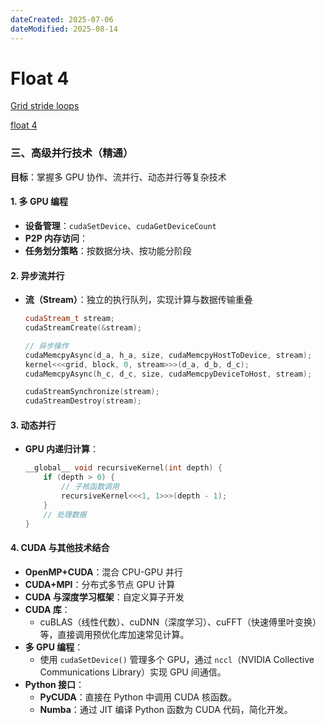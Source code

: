 ```yaml
---
dateCreated: 2025-07-06
dateModified: 2025-08-14
---
```

# Float 4

<a href="https://developer.nvidia.com/blog/cuda-pro-tip-write-flexible-kernels-grid-stride-loops/">Grid stride loops</a>

<a href="https://developer.nvidia.com/blog/cuda-pro-tip-increase-performance-with-vectorized-memory-access/">float 4</a>

### 三、**高级并行技术（精通）**

**目标**：掌握多 GPU 协作、流并行、动态并行等复杂技术

#### 1. **多 GPU 编程**

- **设备管理**：`cudaSetDevice`、`cudaGetDeviceCount`
- **P2P 内存访问**：
- **任务划分策略**：按数据分块、按功能分阶段

#### 2. **异步流并行**

- **流（Stream）**：独立的执行队列，实现计算与数据传输重叠

    ```cpp
    cudaStream_t stream;
    cudaStreamCreate(&stream);
    
    // 异步操作
    cudaMemcpyAsync(d_a, h_a, size, cudaMemcpyHostToDevice, stream);
    kernel<<<grid, block, 0, stream>>>(d_a, d_b, d_c);
    cudaMemcpyAsync(h_c, d_c, size, cudaMemcpyDeviceToHost, stream);
    
    cudaStreamSynchronize(stream);
    cudaStreamDestroy(stream);
    ```

#### 3. **动态并行**

- **GPU 内递归计算**：

    ```cpp
    __global__ void recursiveKernel(int depth) {
        if (depth > 0) {
            // 子核函数调用
            recursiveKernel<<<1, 1>>>(depth - 1);
        }
        // 处理数据
    }
    ```

#### 4. **CUDA 与其他技术结合**

- **OpenMP+CUDA**：混合 CPU-GPU 并行
- **CUDA+MPI**：分布式多节点 GPU 计算
- **CUDA 与深度学习框架**：自定义算子开发
- **CUDA 库**：
    - cuBLAS（线性代数）、cuDNN（深度学习）、cuFFT（快速傅里叶变换）等，直接调用预优化库加速常见计算。
- **多 GPU 编程**：
    - 使用 `cudaSetDevice()` 管理多个 GPU，通过 `nccl`（NVIDIA Collective Communications Library）实现 GPU 间通信。
- **Python 接口**：
    - **PyCUDA**：直接在 Python 中调用 CUDA 核函数。
    - **Numba**：通过 JIT 编译 Python 函数为 CUDA 代码，简化开发。
